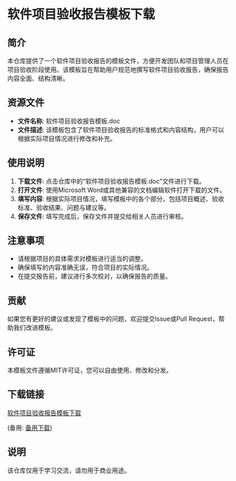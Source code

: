 # 软件项目验收报告模板下载

## 简介

本仓库提供了一个软件项目验收报告的模板文件，方便开发团队和项目管理人员在项目验收阶段使用。该模板旨在帮助用户规范地撰写软件项目验收报告，确保报告内容全面、结构清晰。

## 资源文件

- **文件名称**: 软件项目验收报告模板.doc
- **文件描述**: 该模板包含了软件项目验收报告的标准格式和内容结构，用户可以根据实际项目情况进行修改和补充。

## 使用说明

1. **下载文件**: 点击仓库中的“软件项目验收报告模板.doc”文件进行下载。
2. **打开文件**: 使用Microsoft Word或其他兼容的文档编辑软件打开下载的文件。
3. **填写内容**: 根据实际项目情况，填写模板中的各个部分，包括项目概述、验收标准、验收结果、问题与建议等。
4. **保存文件**: 填写完成后，保存文件并提交给相关人员进行审核。

## 注意事项

- 请根据项目的具体需求对模板进行适当的调整。
- 确保填写的内容准确无误，符合项目的实际情况。
- 在提交报告前，建议进行多次校对，以确保报告的质量。

## 贡献

如果您有更好的建议或发现了模板中的问题，欢迎提交Issue或Pull Request，帮助我们改进模板。

## 许可证

本模板文件遵循MIT许可证，您可以自由使用、修改和分发。

## 下载链接
[软件项目验收报告模板下载](https://pan.quark.cn/s/ec012636920a) 

(备用: [备用下载](https://pan.baidu.com/s/1dgs7hdKcP17SJeVGjbfCYw?pwd=1234))

## 说明

该仓库仅用于学习交流，请勿用于商业用途。
